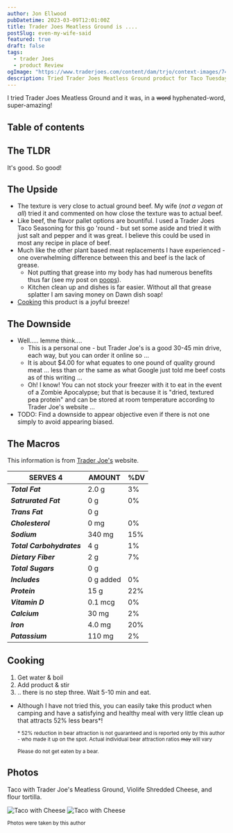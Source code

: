 ```yaml
---
author: Jon Ellwood
pubDatetime: 2023-03-09T12:01:00Z
title: Trader Joes Meatless Ground is ....
postSlug: even-my-wife-said
featured: true
draft: false
tags:
  - trader Joes
  - product Review
ogImage: "https://www.traderjoes.com/content/dam/trjo/context-images/74786-meatless-ground-pdp.jpg/jcr:content/renditions/webp-1280.webp"
description: Tried Trader Joes Meatless Ground product for Taco Tuesday.
---
```


I tried Trader Joes Meatless Ground and it was, in a ~~word~~ hyphenated-word, super-amazing!

## Table of contents

## The TLDR

It's good. So good!

## The Upside

- The texture is very close to actual ground beef. My wife (_not a vegan at all_) tried it and commented on how close the texture was to actual beef.
- Like beef, the flavor pallet options are bountiful. I used a Trader Joes Taco Seasoning for this go 'round - but set some aside and tried it with just salt and pepper and it was great. I believe this could be used in most any recipe in place of beef.
- Much like the other plant based meat replacements I have experienced - one overwhelming difference between this and beef is the lack of grease.
  - Not putting that grease into my body has had numerous benefits thus far (see my post on <a href="../my-poop-post">poops</a>).
  - Kitchen clean up and dishes is far easier. Without all that grease splatter I am saving money on Dawn dish soap!
- [Cooking](#cooking) this product is a joyful breeze!

## The Downside

- Well..... lemme think....
  - This is a personal one - but Trader Joe's is a good 30-45 min drive, each way, but you can order it online so ...
  - It is about $4.00 for what equates to one pound of quality ground meat ... less than or the same as what Google just told me beef costs as of this writing ...
  - Oh! I know! You can not stock your freezer with it to eat in the event of a Zombie Apocalypse; but that is because it is "dried, textured pea protein" and can be stored at room temperature according to Trader Joe's website ...
- TODO: Find a downside to appear objective even if there is not one simply to avoid appearing biased.

## The Macros

This information is from [Trader Joe's](https://www.traderjoes.com/home/products/pdp/meatless-ground-074786) website.

| SERVES 4                  | AMOUNT    | %DV |
| ------------------------- | --------- | --- |
| **_Total Fat_**           | 2.0 g     | 3%  |
| **_Satrurated Fat_**      | 0 g       | 0%  |
| **_Trans Fat_**           | 0 g       |     |
| **_Cholesterol_**         | 0 mg      | 0%  |
| **_Sodium_**              | 340 mg    | 15% |
| **_Total Carbohydrates_** | 4 g       | 1%  |
| **_Dietary Fiber_**       | 2 g       | 7%  |
| **_Total Sugars_**        | 0 g       |     |
| **_Includes_**            | 0 g added | 0%  |
| **_Protein_**             | 15 g      | 22% |
| **_Vitamin D_**           | 0.1 mcg   | 0%  |
| **_Calcium_**             | 30 mg     | 2%  |
| **_Iron_**                | 4.0 mg    | 20% |
| **_Patassium_**           | 110 mg    | 2%  |

## Cooking

1. Get water & boil
2. Add product & stir
3. .. there is no step three. Wait 5-10 min and eat.

- Although I have not tried this, you can easily take this product when camping and have a satisfying and healthy meal with very little clean up that attracts 52% less bears\*!

  <sub>\* 52% reduction in bear attraction is not guaranteed and is reported only by this author - who made it up on the spot. Actual individual bear attraction ratios ~~may~~ will vary</sub>

  <sub>Please do not get eaten by a bear.</sub>

## Photos

Taco with Trader Joe's Meatless Ground, Violife Shredded Cheese, and flour tortilla.

![Taco with Cheese](/assets/tj-tacos-1.jpeg)
![Taco with Cheese](/assets/tj-tacos-2.jpeg)

<sub>Photos were taken by this author</sub>

